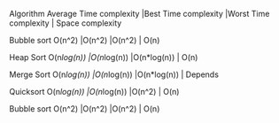 Algorithm	Average Time complexity	|Best Time complexity	|Worst Time complexity	| Space complexity

Bubble sort	O(n^2)	                |O(n^2)	                |O(n^2)	                | O(n)

Heap Sort	O(n*log(n))	            |O(n*log(n))            |O(n*log(n))	        | O(n)

Merge Sort	O(n*log(n))	            |O(n*log(n))            |O(n*log(n))	        | Depends

Quicksort	O(n*log(n))	            |O(n*log(n))            |O(n^2)	                | O(n)

Bubble sort	O(n^2)	                |O(n^2)	                |O(n^2)	                | O(n)